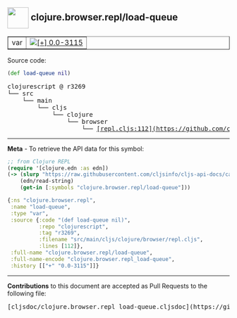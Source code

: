 ## <img width="48px" valign="middle" src="http://i.imgur.com/Hi20huC.png"> clojure.browser.repl/load-queue

 <table border="1">
<tr>

<td>var</td>
<td><a href="https://github.com/cljsinfo/cljs-api-docs/tree/0.0-3115"><img valign="middle" alt="[+] 0.0-3115" src="https://img.shields.io/badge/+-0.0--3115-lightgrey.svg"></a> </td>
</tr>
</table>






Source code:

```clj
(def load-queue nil)
```

 <pre>
clojurescript @ r3269
└── src
    └── main
        └── cljs
            └── clojure
                └── browser
                    └── <ins>[repl.cljs:112](https://github.com/clojure/clojurescript/blob/r3269/src/main/cljs/clojure/browser/repl.cljs#L112)</ins>
</pre>


---

__Meta__ - To retrieve the API data for this symbol:

```clj
;; from Clojure REPL
(require '[clojure.edn :as edn])
(-> (slurp "https://raw.githubusercontent.com/cljsinfo/cljs-api-docs/catalog/cljs-api.edn")
    (edn/read-string)
    (get-in [:symbols "clojure.browser.repl/load-queue"]))
```

```clj
{:ns "clojure.browser.repl",
 :name "load-queue",
 :type "var",
 :source {:code "(def load-queue nil)",
          :repo "clojurescript",
          :tag "r3269",
          :filename "src/main/cljs/clojure/browser/repl.cljs",
          :lines [112]},
 :full-name "clojure.browser.repl/load-queue",
 :full-name-encode "clojure.browser.repl_load-queue",
 :history [["+" "0.0-3115"]]}

```

---

__Contributions__ to this document are accepted as Pull Requests to the following file:

 <pre>
[cljsdoc/clojure.browser.repl_load-queue.cljsdoc](https://github.com/cljsinfo/cljs-api-docs/blob/master/cljsdoc/clojure.browser.repl_load-queue.cljsdoc)
</pre>

